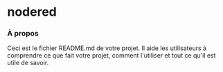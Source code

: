 nodered
=======

### À propos

Ceci est le fichier README.md de votre projet. Il aide les utilisateurs à comprendre ce que fait votre
projet, comment l'utiliser et tout ce qu'il est utile de savoir.